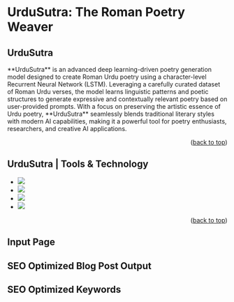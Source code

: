 # UrduSutra: The Roman Poetry Weaver
<a name="readme-top"></a>
## UrduSutra
<p>**UrduSutra** is an advanced deep learning-driven poetry generation model designed to create Roman Urdu poetry using a character-level Recurrent Neural Network (LSTM). Leveraging a carefully curated dataset of Roman Urdu verses, the model learns linguistic patterns and poetic structures to generate expressive and contextually relevant poetry based on user-provided prompts. With a focus on preserving the artistic essence of Urdu poetry, **UrduSutra** seamlessly blends traditional literary styles with modern AI capabilities, making it a powerful tool for poetry enthusiasts, researchers, and creative AI applications.</p>


<p align="right">(<a href="#readme-top">back to top</a>)</p>

## UrduSutra | Tools & Technology

* <img src="https://img.shields.io/badge/python-3670A0?style=for-the-badge&logo=python&logoColor=ffdd54"/>
* <img src="https://img.shields.io/badge/Jupyter-notebook-brightgreen"/>
* <img src="https://img.shields.io/badge/-Streamlit-FF4B4B?style=flat&logo=streamlit&logoColor=white"/>
* <img src="https://img.shields.io/badge/-HuggingFace-FDEE21?style=for-the-badge&logo=HuggingFace&logoColor=black"/>


<p align="right">(<a href="#readme-top">back to top</a>)</p>


## Input Page






## SEO Optimized Blog Post Output






## SEO Optimized Keywords






